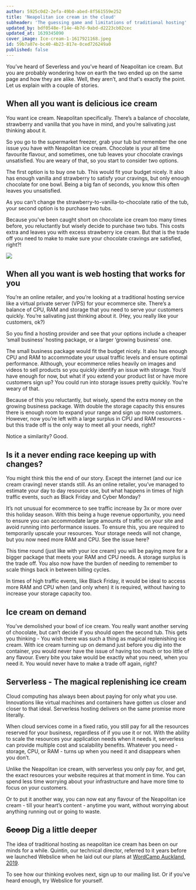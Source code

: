 ```yaml
---
author: 5925c0d2-2efa-49b0-abed-8f561559e252
title: 'Neapolitan ice cream in the cloud'
subheader: 'The guessing game and limitations of traditional hosting'
updated_by: bdf0548e-f14e-4b7d-9abd-d2223cb02cec
updated_at: 1639345090
cover_image: Ice-cream-1-1617921168.jpeg
id: 59b7a07e-bc40-4b23-817e-0ced726249a0
published: false
---
```

You’ve heard of Severless and you’ve heard of Neapolitan ice cream. But you are probably wondering how on earth the two ended up on the same page and how they are alike. Well, they aren’t, and that's exactly the point. Let us explain with a couple of stories.

## When all you want is delicious ice cream
You want ice cream. Neapolitan specifically. There’s a balance of chocolate, strawberry and vanilla that you have in mind, and you’re salivating just thinking about it.

So you go to the supermarket freezer, grab your tub but remember the one issue you have with Neapolitan ice cream. Chocolate is your all time favourite flavour, and sometimes, one tub leaves your chocolate cravings unsatisfied. You are weary of that, so you start to consider two options. 

The first option is to buy one tub. This would fit your budget nicely. It also has enough vanilla and strawberry to satisfy your cravings, but only enough chocolate for one bowl. Being a big fan of seconds, you know this often leaves you unsatisfied. 

As you can’t change the strawberry-to-vanilla-to-chocolate ratio of the tub, your second option is to purchase two tubs. 

Because you’ve been caught short on chocolate ice cream too many times before, you reluctantly but wisely decide to purchase two tubs. This costs extra and leaves you with excess strawberry ice cream. But that is the trade off you need to make to make sure your chocolate cravings are satisfied, right?!


![](/assets/Ice-cream-2.jpeg)



## When all you want is web hosting that works for you
You’re an online retailer, and you’re looking at a traditional hosting service like a virtual private server (VPS) for your ecommerce site. There’s a balance of CPU, RAM and storage that you need to serve your customers quickly. You’re salivating just thinking about it. (Hey, you really like your customers, ok?)

So you find a hosting provider and see that your options include a cheaper ‘small business’ hosting package, or a larger ‘growing business’ one.


The small business package would fit the budget nicely. It also has enough CPU and RAM to accommodate your usual traffic levels and ensure optimal performance. Although, your ecommerce relies heavily on images and videos to sell products so you quickly identify an issue with storage. You’d have enough for now, but what if you extend your product list or have more customers sign up? You could run into storage issues pretty quickly. You’re weary of that.

Because of this you reluctantly, but wisely, spend the extra money on the growing business package. With double the storage capacity this ensures there is enough room to expand your range and sign up more customers. However, now you’re left with a large surplus in CPU and RAM resources - but this trade off is the only way to meet all your needs, right?

Notice a similarity? Good. 

## Is it a never ending race keeping up with changes?
You might think this the end of our story. Except the internet (and our ice cream craving) never stands still.
As an online retailer, you’ve managed to estimate your day to day resource use, but what happens in times of high traffic events, such as Black Friday and Cyber Monday? 

It’s not unusual for ecommerce to see traffic increase by 3x or more over this holiday season. With this being a huge revenue opportunity, you need to ensure you can accommodate large amounts of traffic on your site and avoid running into performance issues. To ensure this, you are required to temporarily upscale your resources. Your storage needs will not change, but you now need more RAM and CPU. See the issue here? 

This time round (just like with your ice cream) you will be paying more for a bigger package that meets your RAM and CPU needs. A storage surplus is the trade off. You also now have the burden of needing to remember to scale things back in between billing cycles. 

In times of high traffic events, like Black Friday, it would be ideal to access more RAM and CPU when (and only when) it is required, without having to increase your storage capacity too. 


## Ice cream on demand
You’ve demolished your bowl of ice cream. You really want another serving of chocolate, but can’t decide if you should open the second tub. This gets you thinking - You wish there was such a thing as magical replenishing ice cream. With ice cream turning up on demand just before you dig into the container, you would never have the issue of having too much or too little of any flavour. Every bite you take would be exactly what you need, when you need it. You would never have to make a trade off again, right?

## Serverless - The magical replenishing ice cream   
Cloud computing has always been about paying for only what you use. Innovations like virtual machines and containers have gotten us closer and closer to that ideal. Serverless hosting delivers on the same promise more literally. 

When cloud services come in a fixed ratio, you still pay for all the resources reserved for your business, regardless of if you use it or not. With the ability to scale the resources your application needs when it needs it, serverless can provide multiple cost and scalability benefits. Whatever you need - storage, CPU, or RAM - turns up when you need it and disappears when you don’t.

Unlike the Neapolitan ice cream, with serverless you only pay for, and get, the exact resources your website requires at that moment in time. You can spend less time worrying about your infrastructure and have more time to focus on your customers. 

Or to put it another way, you can now eat any flavour of the Neapolitan ice cream - till your heart’s content - anytime you want, without worrying about anything running out or going to waste.

## ~~Scoop~~ Dig a little deeper
The idea of traditional hosting as neapolitan ice cream has been on our minds for a while. Quintin, our technical director, referred to it years before we launched Webslice when he laid out our plans at [WordCamp Auckland, 2019](#). 

To see how our thinking evolves next, sign up to our mailing list. Or if you’ve heard enough, try Webslice for yourself.